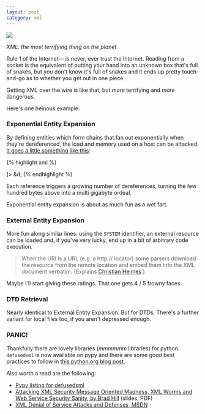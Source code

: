```yaml
---
layout: post
category: xml
---
```


![](https://gs1.wac.edgecastcdn.net/8019B6/data.tumblr.com/tumblr_m8uhnbZZoM1rzupqxo1_500.png)

*XML: the most terrifying thing on the planet*

Rule 1 of the Internet&mdash; is never, ever trust the Internet. Reading from a
socket is the equivalent of putting your hand into an unknown box that's full
of snakes, but you don't know it's full of snakes and it ends up pretty
touch-and-go as to whether you get out in one piece.

Getting XML over the wire is like that, but *more* terrifying and *more*
dangerous.

Here's one heinous example:

### Exponential Entity Expansion

By defining entities which form chains that fan out exponentially when they're
dereferenced, the load and memory used on a host can be attacked.
[It goes a little something like this](https://www.youtube.com/watch?v=s0EcAJZpoZ4):

{% highlight xml %}
<!DOCTYPE xmlbomb [
<!ENTITY a "1234567890" >
<!ENTITY b "&a;&a;&a;&a;&a;&a;&a;&a;">
<!ENTITY c "&b;&b;&b;&b;&b;&b;&b;&b;">
<!ENTITY d "&c;&c;&c;&c;&c;&c;&c;&c;">
]>
<bomb>&d;</bomb>
{% endhighlight %}

Each reference triggers a growing number of dereferences, turning the few
hundred bytes above into a multi gigabyte ordeal.

Exponential entity expansion is about as much fun as a wet fart.

### External Entity Expansion

More fun along similar lines: using the `SYSTEM` identifier, an external
resource can be loaded and, if you've very lucky, end up in a bit of arbitrary
code execution.

> When the URI is a URL (e.g. a http:// locator) some parsers download the
> resource from the remote location and embed them into the XML document
> verbatim. (Explains [Christian Heimes](https://pypi.python.org/pypi/defusedxml/).)

Maybe I'll start giving these ratings. That one gets 4 / 5 frowny faces.

### DTD Retrieval

Nearly identical to External Entity Expansion. But for DTDs. There's a
further variant for local files too, if you aren't depressed enough.

### PANIC!
Thankfully there are lovely libraries (*mmmmmm* libraries) for python.
`defusedxml` is now available on pypy and there are some good best
practices to follow in [this python.org blog post](http://blog.python.org/2013/02/announcing-defusedxml-fixes-for-xml.html).

Also worth a read are the following:

* [Pypy listing for defusedxml](https://pypi.python.org/pypi/defusedxml/)
* [Attacking XML Security Message Oriented Madness, XML Worms and Web Service Security Sanity, by Brad Hill](https://www.isecpartners.com/media/12976/iSEC-HILL-Attacking-XML-Security-bh07.pdf) (slides, PDF)
* [XML Denial of Service Attacks and Defenses, MSDN](http://msdn.microsoft.com/en-us/magazine/ee335713.aspx)
